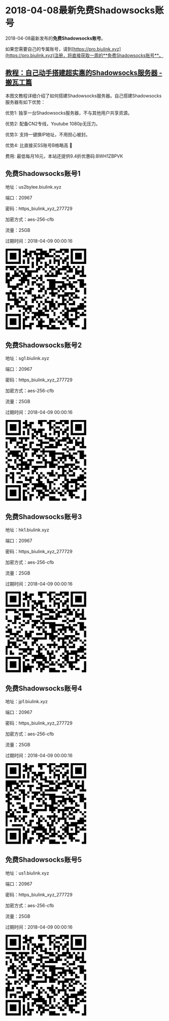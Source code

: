 # 2018-04-08最新**免费Shadowsocks账号**

2018-04-08最新发布的**免费Shadowsocks账号**。

如果您需要自己的专属账号，请到[https://pro.biulink.xyz](https://pro.biulink.xyz)注册，将直接获取一周的**免费Shadowsocks账号**。

## [教程：自己动手搭建超实惠的Shadowsocks服务器 - 搬瓦工篇](https://github.com/Biulink/ShadowsocksTutorials/blob/master/%E6%95%99%E6%82%A8%E8%87%AA%E5%B7%B1%E5%8A%A8%E6%89%8B%E6%90%AD%E5%BB%BA%E8%B6%85%E5%AE%9E%E6%83%A0%E7%9A%84Shadowsocks%E6%9C%8D%E5%8A%A1%E5%99%A8%20-%20%E6%90%AC%E7%93%A6%E5%B7%A5%E7%AF%87.md)
  
  本图文教程详细介绍了如何搭建Shadowsocks服务器。自己搭建Shadowsocks服务器有如下优势：

  优势1: 独享一台Shadowsocks服务器，不与其他用户共享资源。

  优势2: 配备CN2专线，Youtube 1080p无压力。

  优势3: 支持一键换IP地址，不用担心被封。

  优势4: 比直接买SS账号B格略高 🙂

  费用: 最低每月16元，本站还提供9.4折优惠码:BWH1ZBPVK  
## 免费Shadowsocks账号1

地址：us2bylee.biulink.xyz

端口：20967

密码：https_biulink_xyz_277729

加密方式：aes-256-cfb

流量：25GB

过期时间：2018-04-09 00:00:16

![免费Shadowsocks账号](../qrcode/39c7fefb-5b32-45b7-bd93-06f65c8943ca.png)

## 免费Shadowsocks账号2

地址：sg1.biulink.xyz

端口：20967

密码：https_biulink_xyz_277729

加密方式：aes-256-cfb

流量：25GB

过期时间：2018-04-09 00:00:16

![免费Shadowsocks账号](../qrcode/f62a4099-1bbf-4468-8d0d-f2b78c90372c.png)

## 免费Shadowsocks账号3

地址：hk1.biulink.xyz

端口：20967

密码：https_biulink_xyz_277729

加密方式：aes-256-cfb

流量：25GB

过期时间：2018-04-09 00:00:16

![免费Shadowsocks账号](../qrcode/f47c977d-f264-4234-bf71-a17b094c4d98.png)

## 免费Shadowsocks账号4

地址：jp1.biulink.xyz

端口：20967

密码：https_biulink_xyz_277729

加密方式：aes-256-cfb

流量：25GB

过期时间：2018-04-09 00:00:16

![免费Shadowsocks账号](../qrcode/77b1d1ac-817c-4771-9c1e-28a30aa3e2aa.png)

## 免费Shadowsocks账号5

地址：us1.biulink.xyz

端口：20967

密码：https_biulink_xyz_277729

加密方式：aes-256-cfb

流量：25GB

过期时间：2018-04-09 00:00:16

![免费Shadowsocks账号](../qrcode/a9994c95-a1d1-4dd5-9b30-a566a5f57943.png)

